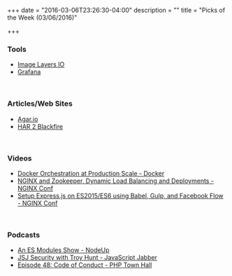 +++
date = "2016-03-06T23:26:30-04:00"
description = ""
title = "Picks of the Week (03/06/2016)"

+++

<h3 id="tools:5749166bc2aec50c9289e9be9217ebe7">Tools</h3>

<ul>
<li><a href="https://imagelayers.io/">Image Layers IO</a></li>
<li><a href="http://grafana.org/">Grafana</a></li>
</ul>

<p><br /></p>

<h3 id="articles-web-sites:5749166bc2aec50c9289e9be9217ebe7">Articles/Web Sites</h3>

<ul>
<li><a href="http://agar.io/">Agar.io</a></li>
<li><a href="https://gist.github.com/javiereguiluz/ce67ee089845a4821602">HAR 2 Blackfire</a></li>
</ul>

<p><br /></p>

<h3 id="videos:5749166bc2aec50c9289e9be9217ebe7">Videos</h3>

<ul>
<li><a href="https://www.youtube.com/watch?v=ZNmzoGzmnlc">Docker Orchestration at Production Scale - Docker</a></li>
<li><a href="https://www.youtube.com/watch?v=Am-kPiP3DgQ">NGINX and Zookeeper, Dynamic Load Balancing and Deployments - NGINX Conf</a></li>
<li><a href="https://www.youtube.com/watch?v=cFrkpcLFwcw">Setup Express.js on ES2015/ES6 using Babel, Gulp, and Facebook Flow - NGINX Conf</a></li>
</ul>

<p><br /></p>

<h3 id="podcasts:5749166bc2aec50c9289e9be9217ebe7">Podcasts</h3>

<ul>
<li><a href="http://www.stitcher.com/podcast/nodeup/e/99-an-es-modules-show-42908512">An ES Modules Show - NodeUp</a></li>
<li><a href="http://www.stitcher.com/podcast/ruby-rogues/javascript-jabber/e/201-jsj-security-with-troy-hunt-42940644">JSJ Security with Troy Hunt - JavaScript Jabber</a></li>
<li><a href="https://phptownhall.com/episode-48-code-of-conduct/">Episode 48: Code of Conduct - PHP Town Hall</a></li>
</ul>
